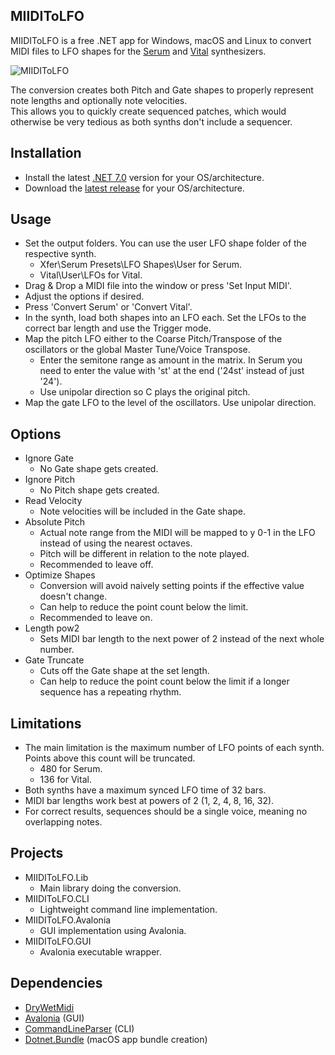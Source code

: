 ## MIIDIToLFO
MIIDIToLFO is a free .NET app for Windows, macOS and Linux to convert MIDI files to LFO shapes for the [Serum](https://xferrecords.com/products/serum/) and [Vital](https://vital.audio/) synthesizers.  

![MIIDIToLFO](https://github.com/OxyDSP/MIIDIToLFO/assets/143701449/6e09ac8a-6a1b-47b6-96a0-aa582cde67d8)

The conversion creates both Pitch and Gate shapes to properly represent note lengths and optionally note velocities.  
This allows you to quickly create sequenced patches, which would otherwise be very tedious as both synths don't include a sequencer.

## Installation
- Install the latest [.NET 7.0](https://dotnet.microsoft.com/en-us/download/dotnet/7.0/) version for your OS/architecture.  
- Download the [latest release](https://github.com/OxyDSP/MIIDIToLFO/releases/latest) for your OS/architecture.  

## Usage
- Set the output folders. You can use the user LFO shape folder of the respective synth.  
   - Xfer\Serum Presets\LFO Shapes\User for Serum.  
   - Vital\User\LFOs for Vital.
- Drag & Drop a MIDI file into the window or press 'Set Input MIDI'.
- Adjust the options if desired.
- Press 'Convert Serum' or 'Convert Vital'.
- In the synth, load both shapes into an LFO each. Set the LFOs to the correct bar length and use the Trigger mode.
- Map the pitch LFO either to the Coarse Pitch/Transpose of the oscillators or the global Master Tune/Voice Transpose.  
   - Enter the semitone range as amount in the matrix. In Serum you need to enter the value with 'st' at the end ('24st' instead of just '24').  
   - Use unipolar direction so C plays the original pitch.
- Map the gate LFO to the level of the oscillators. Use unipolar direction.

## Options
- Ignore Gate
  - No Gate shape gets created.
- Ignore Pitch
  - No Pitch shape gets created.
- Read Velocity
  - Note velocities will be included in the Gate shape.
- Absolute Pitch
  - Actual note range from the MIDI will be mapped to y 0-1 in the LFO instead of using the nearest octaves.
  - Pitch will be different in relation to the note played.
  - Recommended to leave off.
- Optimize Shapes
  - Conversion will avoid naively setting points if the effective value doesn't change.
  - Can help to reduce the point count below the limit.
  - Recommended to leave on.
- Length pow2
  - Sets MIDI bar length to the next power of 2 instead of the next whole number.
- Gate Truncate
  - Cuts off the Gate shape at the set length.
  - Can help to reduce the point count below the limit if a longer sequence has a repeating rhythm.

## Limitations
- The main limitation is the maximum number of LFO points of each synth. Points above this count will be truncated.  
   - 480 for Serum.  
   - 136 for Vital.
- Both synths have a maximum synced LFO time of 32 bars.
- MIDI bar lengths work best at powers of 2 (1, 2, 4, 8, 16, 32).
- For correct results, sequences should be a single voice, meaning no overlapping notes.

## Projects
- MIIDIToLFO.Lib
  - Main library doing the conversion.  
- MIIDIToLFO.CLI
  - Lightweight command line implementation.
- MIIDIToLFO.Avalonia
  - GUI implementation using Avalonia.  
- MIIDIToLFO.GUI
  - Avalonia executable wrapper.  

## Dependencies
- [DryWetMidi](https://github.com/melanchall/drywetmidi)
- [Avalonia](https://github.com/AvaloniaUI/Avalonia) (GUI)
- [CommandLineParser](https://github.com/commandlineparser/commandline) (CLI)
- [Dotnet.Bundle](https://github.com/egramtel/dotnet-bundle) (macOS app bundle creation)
